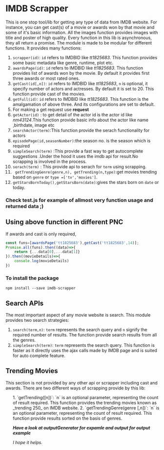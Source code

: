 
# IMDB Scrapper

This is one stop tool/lib for getting any type of data from IMDB website. For instance, you can get cast(s) of a movie or awards won by that movie and some of it's basic information. All the images function provides images with title and poster of high quality.
Every function in this lib is asynchronous, they all return a promise. The module is made to be modular for different functions. It provides many functions:

1. `scrapper(id)`: `id` refers to IMDBID like _tt1825683_. This function provides some basic metadata like genre, runtime, plot etc.
2. `awardsPage(id)`: `id` refers to IMDBID like _tt1825683_. This function provides list of awards won by the movie. By default it provides first three awards or most rated ones.
3. `getCast(id[,n])`: `id` refers to IMDBID like _tt1825683_, `n` is optional, it specify number of actors and actresses. By default it is set to 20. This function provide cast of the movies.  
4.  `getFull(id)`: `id` refers to IMDBID like _tt1825683_. This function is the amalgamation of above three. And its configurations are set to default.
5. For making a get request use **request**
6. `getActor(id)` : to get detail of the actor id is the actor id like _nm43124_.This function provide basic info about the actor like name ,birthdate, image etc
7. `searchActor(term)`:This function provide the serach functionality for actors
8.  `episodePage(id,seasonNumber)`:the season no. is the season which is required
9. `simpleSearch(term)` :This provide a fast way to get autocomplete suggestions .Under the hood it uses the imdb api for result.No scrapping is involved in the process.
10. `serach(term)` : This provide api to serach for `term` using scrapping.
11. ` getTrendingGenre(genre,n), getTrending(n,type)`:get movies trending based on `genre` or `type =['tv','movies']`.
12. `getStarsBornToday(),getStarsBorn(date)`:gives the stars born on `date` or today.

### Check test.js for example of allmost very function usage and returned data ;)


## Using above function in different PNC
If awards and cast is only required,

```javascript
const funs=[awardsPage('tt1825683'),getCast('tt1825683',14)];
Promise.all(funs).then((data)=>{
    return {...data[0],...data[1]}
}).then((movieDetails)=>{
    console.log(movieDetails)
})
```
### To install the package

```
npm install --save imdb-scrapper
```
## Search APIs
The most important aspect of any movie website is search. This module provides two search strategies:

1. `search(term,n)`: `term` represents the search query and `n` signify the required number of results. The
function provide search results from all the genres.
2. `simpleSearch(term)`: `term` represents the search query. This function is faster as it directly uses
the ajax calls made by IMDB page and is suited for auto complete feature.


## Trending Movies
This section is not provided by any other api or scrapper including cast and awards.
There are two different ways of scrapping provide by this lib:
<ul>
1. `getTrending([n])`: `n` is an optional parameter, representing the count of result required. This function provides
 the trending movies known as _trending 250_ on IMDB website.
2. `getTrendingGenre(genre [,n])`: `n` is an optional parameter, representing the count of result required. This function provide results sorted on the basis of genres.

***Have a look at outputGenerator for expamle and output for output example***


*I hope it helps.*
